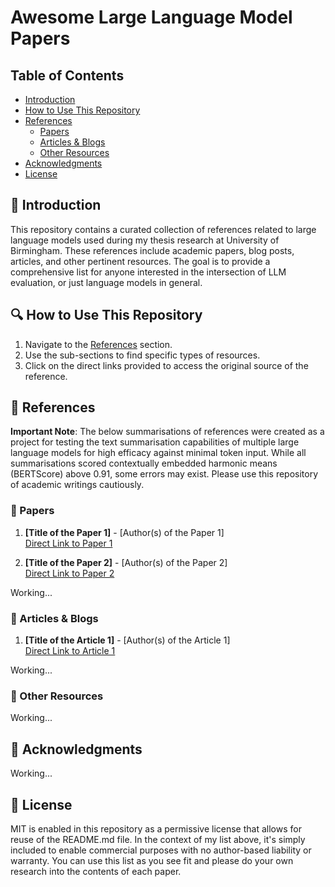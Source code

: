 # Awesome Large Language Model Papers

## Table of Contents
- [Introduction](#introduction)
- [How to Use This Repository](#how-to-use-this-repository)
- [References](#references)
  - [Papers](#papers)
  - [Articles & Blogs](#articles--blogs)
  - [Other Resources](#other-resources)
- [Acknowledgments](#acknowledgments)
- [License](#license)

## 👋 Introduction

This repository contains a curated collection of references related to large language models used during my thesis research at University of Birmingham. These references include academic papers, blog posts, articles, and other pertinent resources. The goal is to provide a comprehensive list for anyone interested in the intersection of LLM evaluation, or just language models in general.

## 🔍 How to Use This Repository

1. Navigate to the [References](#references) section.
2. Use the sub-sections to find specific types of resources.
3. Click on the direct links provided to access the original source of the reference.

## 📝 References

**Important Note**: The below summarisations of references were created as a project for testing the text summarisation capabilities of multiple large language models for high efficacy against minimal token input. While all summarisations scored contextually embedded harmonic means (BERTScore) above 0.91, some errors may exist. Please use this repository of academic writings cautiously.

### 📄 Papers

1. **[Title of the Paper 1]** - [Author(s) of the Paper 1]  
   [Direct Link to Paper 1](#)
   
2. **[Title of the Paper 2]** - [Author(s) of the Paper 2]  
   [Direct Link to Paper 2](#)

Working...

### 📰 Articles & Blogs

1. **[Title of the Article 1]** - [Author(s) of the Article 1]  
   [Direct Link to Article 1](#)

Working...

### 🔗 Other Resources

Working...

## 🙏 Acknowledgments

Working...

## 📜 License

MIT is enabled in this repository as a permissive license that allows for reuse of the README.md file. In the context of my list above, it's simply included to enable commercial purposes with no author-based liability or warranty. You can use this list as you see fit and please do your own research into the contents of each paper.
